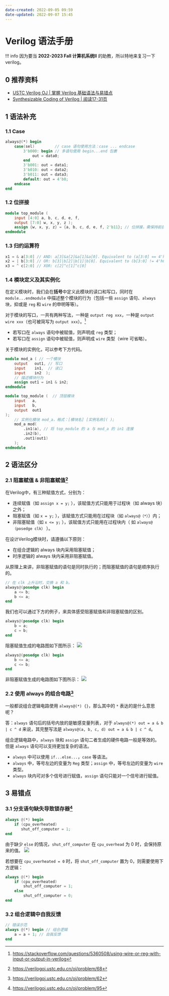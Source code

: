 ```yaml
---
date-created: 2022-09-05 09:59
date-updated: 2022-09-07 15:45
---
```


# Verilog 语法手册

!!! info
	因为要当 **2022-2023 Fall 计算机系统Ⅱ** 的助教，所以特地来复习一下 verilog。


## 0 推荐资料

- [USTC Verilog OJ | 掌握 Verilog 基础语法与易错点](https://verilogoj.ustc.edu.cn/oj/)
- [Synthesizable Coding of Verilog | 阅读17-31页](http://www.ee.ncu.edu.tw/~jfli/vlsidi/lecture/Verilog-2012.pdf)

## 1 语法补充

### 1.1 Case

```verilog
always@(*) begin
	case(sel)         // case 语句使用方法：case ... endcase
		3'b000: begin // 多语句使用 begin...end 包裹
			out = data0;
		end
		3'b001: out = data1;
		3'b010: out = data2;
		3'b011: out = data3;
		default: out = 4'b0;
	endcase
end
```

### 1.2 位拼接

```verilog
module top_module (
    input [4:0] a, b, c, d, e, f,
    output [7:0] w, x, y, z );
    assign {w, x, y, z} = {a, b, c, d, e, f, 2'b11}; // 位拼接，需保持前后位宽一致。
endmodule
```

### 1.3 归约运算符

```verilog
x1 = & a[3:0] // AND: a[3]&a[2]&a[1]&a[0]. Equivalent to (a[3:0] == 4'hf)  
x2 = | b[3:0] // OR: b[3]|b[2]|b[1]|b[0]. Equivalent to (b[3:0] != 4'h0)  
x3 = ^ c[2:0] // XOR: c[2]^c[1]^c[0]
```

### 1.4 模块定义及其实例化

在定义模块时，我们会在**括号**中定义此模块的读口和写口，同时在 `module...endmodule` 中描述整个模块的行为（包括一些 `assign` 语句、`always` 块，抑或是 `reg` 和 `wire` 的申明等等）。

对于模块的写口，一共有两种写法，一种是 `output reg xxx`，一种是 `output wire xxx`（也可被简写为 `output xxx`）。[^out]

- 若写口在 `always` 语句中被赋值，则声明成 `reg` 类型；
- 若写口在 `assign` 语句中被赋值，则声明成 `wire` 类型（wire 可省略）。

关于模块的实例化，可以参考下方代码。

```verilog
module mod_a ( // 一个模块
    output   out1, // 写口
    input    in1,  // 读口
    input    in2  );
    // 描述模块行为
    assign out1 = in1 & in2;
endmodule

module top_module (  // 顶层模块
	input	a,
    input	b,
    output	out1
);
	// 实例化模块 mod_a，格式：[模块名] [实例名称]( );
    mod_a mod( 
        .in1(a), // 将 top_module 的 a 与 mod_a 的 in1 连接
        .in2(b),
        .out1(out1)
    );
endmodule
```

## 2 语法区分

### 2.1 阻塞赋值 & 非阻塞赋值[^block]

在Verilog中，有三种赋值方式，分别为：

- 连续赋值（如 `assign x = y;` ），该赋值方式只能用于过程块（如 always 块）之外；
- 阻塞赋值（如 `x = y;` ），该赋值方式只能用在过程块（如 `always@（*）`）内；
- 非阻塞赋值（如 `x <= y;` ），该赋值方式只能用在过程块内（ 如 `always@（posedge clk）` ）。

在设计Verilog模块时，请遵循以下原则：

- 在组合逻辑的 always 块内采用阻塞赋值；
- 时序逻辑的 always 块内采用非阻塞赋值。

从原理上来讲，非阻塞赋值的语句是同时执行的；而阻塞赋值的语句是顺序执行的。

```verilog
// 在 clk 上升沿时，交换 a 和 b。
always@(posedge clk) begin
	a <= b;
	b <= a;
end
```

我们也可以通过下方的例子，来具体感受阻塞赋值和非阻塞赋值的区别。

```verilog
always@(posedge clk) begin
	b = a;
	c = b;
end
```

阻塞赋值生成的电路图如下图所示：
![](https://zerokei-imgurl.oss-cn-hangzhou.aliyuncs.com/img/20220905225058.png)

```verilog
always@(posedge clk) begin
	b <= a;
	c <= b;
end
```

非阻塞赋值生成的电路图如下图所示：
![](https://zerokei-imgurl.oss-cn-hangzhou.aliyuncs.com/img/20220905224951.png)

### 2.2 使用 always 的组合电路[^always]

一般都说组合逻辑电路使用 `always@(*) {}`，那么其中的 `*` 表达的是什么意思呢？

答：`always` 语句后的括号内放的是敏感变量列表，对于 `always@(*) out = a & b | c ^ d` 来说，其完整写法是 `always@(a, b, c, d) out = a & b | c ^ d`。

组合逻辑电路中，`always` 块和 `assign` 语句二者生成的硬件电路一般是等效的。 但是 `always` 语句可以支持更加复杂的语法。

- `always` 中可以使用 `if...else...`，`case` 等语法。
- `always` 中，等号左边的变量为 `Reg` 类型；`assign` 中，等号左边的变量为 `wire` 类型。
- `always` 块内可对多个信号进行赋值，`assign` 语句只能对一个信号进行赋值。

## 3 易错点

### 3.1 分支语句缺失导致锁存器[^latch]

```verilog
always @(*) begin
    if (cpu_overheated)
       shut_off_computer = 1;
end
```

由于缺少 `else` 的情况，`shut_off_computer` 在 `cpu_overhead` 为 0 时，会保持原来的值。
![](https://zerokei-imgurl.oss-cn-hangzhou.aliyuncs.com/img/20220905150232.png)

若想要在 `cpu_overheated = 0` 时，将 `shut_off_computer` 置为 0，则需要使用下方逻辑：

```verilog
always @(*) begin
    if (cpu_overheated)
	    shut_off_computer = 1;
    else 
		shut_off_computer = 0;
end
```

### 3.2 组合逻辑中自我反馈

```verilog
// 错误示范
always @(*) begin // 组合逻辑
	a = a + 1; // 自我反馈
end
```

[^out]: https://stackoverflow.com/questions/5360508/using-wire-or-reg-with-input-or-output-in-verilog

[^block]: https://verilogoj.ustc.edu.cn/oj/problem/68

[^always]: https://verilogoj.ustc.edu.cn/oj/problem/62

[^latch]: https://verilogoj.ustc.edu.cn/oj/problem/95

